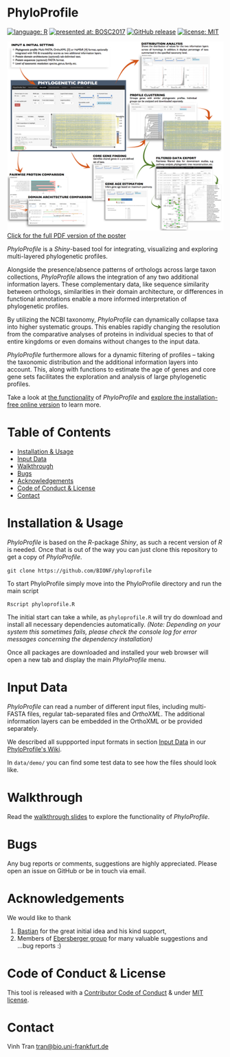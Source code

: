 # PhyloProfile
[![language: R](https://img.shields.io/badge/language-R-blue.svg?style=flat)](https://www.r-project.org/)
[![presented at: BOSC2017](https://img.shields.io/badge/presented%20at-BOSC2017-green.svg?style=flat)](https://f1000research.com/posters/6-1782)
[![GitHub release](https://img.shields.io/badge/stable%20release-v0.2.1-orange.svg)](https://github.com/BIONF/PhyloProfile/releases/tag/v0.2.1)
[![license: MIT](https://img.shields.io/badge/license-MIT-lightgrey.svg)](https://opensource.org/licenses/MIT)

[![](www/posterSub.png)](https://f1000research.com/posters/6-1782)
[Click for the full PDF version of the poster](https://f1000research.com/posters/6-1782)

*PhyloProfile* is a *Shiny*-based tool for integrating, visualizing and exploring multi-layered phylogenetic profiles.

Alongside the presence/absence patterns of orthologs across large taxon collections, *PhyloProfile* allows the integration of any two additional information layers. These complementary data, like sequence similarity between orthologs, similarities in their domain architecture, or differences in functional annotations enable a more informed interpretation of phylogenetic profiles.

By utilizing the NCBI taxonomy, *PhyloProfile* can dynamically collapse taxa into higher systematic groups. This enables rapidly changing the resolution from the comparative analyses of proteins in individual species to that of entire kingdoms or even domains without changes to the input data.

*PhyloProfile* furthermore allows for a dynamic filtering of profiles – taking the taxonomic distribution and the additional information layers into account. This, along with functions to estimate the age of genes and core gene sets facilitates the exploration and analysis of large phylogenetic profiles.

Take a look at [the functionality](https://github.com/BIONF/PhyloProfile/wiki/Functionality) of *PhyloProfile* and [explore the installation-free online version](https://phyloprofile.shinyapps.io/phyloprofile/) to learn more.

# Table of Contents
* [Installation &amp; Usage](#installation--usage)
* [Input Data](#input-data)
* [Walkthrough](#walkthrough)
* [Bugs](#bugs)
* [Acknowledgements](#acknowledgements)
* [Code of Conduct &amp; License](#code-of-conduct--license)
* [Contact](#contact)

# Installation & Usage
*PhyloProfile* is based on the *R*-package *Shiny*, as such a recent version of *R* is needed. Once that is out of the way you can just clone this repository to get a copy of *PhyloProfile*.

`git clone https://github.com/BIONF/phyloprofile`

To start PhyloProfile simply move into the PhyloProfile directory and run the main script

```
Rscript phyloprofile.R
```

The initial start can take a while, as `phyloprofile.R` will try do download and install all necessary dependencies automatically. *(Note: Depending on your system this sometimes fails, please check the console log for error messages concerning the dependency installation)*

Once all packages are downloaded and installed your web browser will open a new tab and display the main *PhyloProfile* menu.

# Input Data
*PhyloProfile* can read a number of different input files, including multi-FASTA files, regular tab-separated files and *OrthoXML*. The additional information layers can be embedded in the OrthoXML or be provided separately.

We described all suppported input formats in section [Input Data](https://github.com/BIONF/PhyloProfile/wiki/Input-Data) in our [PhyloProfile's Wiki](https://github.com/BIONF/PhyloProfile/wiki).

In `data/demo/` you can find some test data to see how the files should look like.

# Walkthrough
Read the [walkthrough slides](https://github.com/BIONF/PhyloProfile/wiki/Walkthrough) to explore the functionality of *PhyloProfile*.

# Bugs
Any bug reports or comments, suggestions are highly appreciated. Please open an issue on GitHub or be in touch via email.

# Acknowledgements
We would like to thank
1) [Bastian](https://github.com/gedankenstuecke) for the great initial idea and his kind support,
2) Members of [Ebersberger group](http://www.bio.uni-frankfurt.de/43045195/ak-ebersberger) for many valuable suggestions and ...bug reports :)

# Code of Conduct & License
This tool is released with a [Contributor Code of Conduct](https://github.com/BIONF/PhyloProfile/blob/master/CODE_OF_CONDUCT.md) & under [MIT license](https://github.com/BIONF/PhyloProfile/blob/master/LICENSE).

# Contact
Vinh Tran
tran@bio.uni-frankfurt.de
